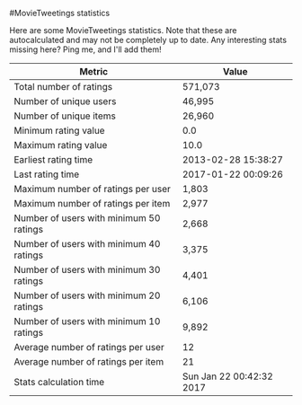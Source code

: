 #MovieTweetings statistics

Here are some MovieTweetings statistics. Note that these are autocalculated and may not be completely up to date. Any interesting stats missing here? Ping me, and I'll add them!

Metric | Value
--- | ---
Total number of ratings                 | 571,073
Number of unique users                  | 46,995
Number of unique items                  | 26,960
Minimum rating value                    | 0.0
Maximum rating value                    | 10.0
Earliest rating time                    | 2013-02-28 15:38:27
Last rating time                        | 2017-01-22 00:09:26
Maximum number of ratings per user      | 1,803
Maximum number of ratings per item      | 2,977
Number of users with minimum 50 ratings | 2,668
Number of users with minimum 40 ratings | 3,375
Number of users with minimum 30 ratings | 4,401
Number of users with minimum 20 ratings | 6,106
Number of users with minimum 10 ratings | 9,892
Average number of ratings per user      | 12
Average number of ratings per item      | 21
Stats calculation time                  | Sun Jan 22 00:42:32 2017

